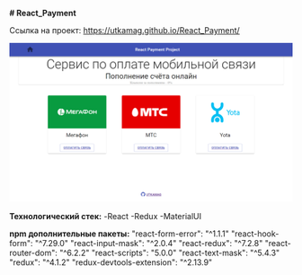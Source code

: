 **# React_Payment**

Ссылка на проект: https://utkamag.github.io/React_Payment/

![](react-app/public/images/screenshot.png)

**Технологический стек:**
-React
-Redux
-MaterialUI

**npm дополнительные пакеты:**
"react-form-error": "^1.1.1"
"react-hook-form": "^7.29.0"
"react-input-mask": "^2.0.4"
"react-redux": "^7.2.8"
"react-router-dom": "^6.2.2"
"react-scripts": "5.0.0"
"react-text-mask": "^5.4.3"
"redux": "^4.1.2"
"redux-devtools-extension": "^2.13.9"
